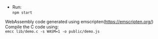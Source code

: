 - Run:\
`npm start`

WebAssembly code generated using emscripten(https://emscripten.org/) \
Compile the C code using:\
`emcc lib/demo.c -s WASM=1 -o public/demo.js`
